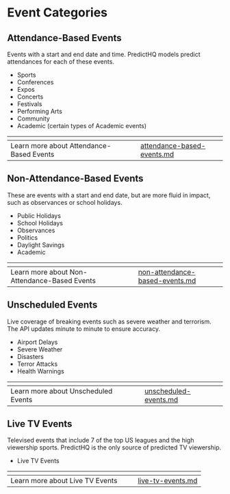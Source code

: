 # Event Categories

## Attendance-Based Events

Events with a start and end date and time. PredictHQ models predict attendances for each of these events.

* Sports
* Conferences
* Expos
* Concerts
* Festivals
* Performing Arts
* Community
* Academic (certain types of Academic events)

<table data-view="cards"><thead><tr><th></th><th data-hidden></th><th data-hidden></th><th data-hidden data-card-target data-type="content-ref"></th></tr></thead><tbody><tr><td>Learn more about Attendance-Based Events</td><td></td><td></td><td><a href="attendance-based-events.md">attendance-based-events.md</a></td></tr></tbody></table>

## Non-Attendance-Based Events

These are events with a start and end date, but are more fluid in impact, such as observances or school holidays.

* Public Holidays
* School Holidays
* Observances
* Politics
* Daylight Savings
* Academic

<table data-view="cards"><thead><tr><th></th><th data-hidden></th><th data-hidden></th><th data-hidden data-card-target data-type="content-ref"></th></tr></thead><tbody><tr><td>Learn more about Non-Attendance-Based Events</td><td></td><td></td><td><a href="non-attendance-based-events.md">non-attendance-based-events.md</a></td></tr></tbody></table>

## Unscheduled Events

Live coverage of breaking events such as severe weather and terrorism. The API updates minute to minute to ensure accuracy.

* Airport Delays
* Severe Weather
* Disasters
* Terror Attacks
* Health Warnings

<table data-view="cards"><thead><tr><th></th><th data-hidden></th><th data-hidden></th><th data-hidden data-card-target data-type="content-ref"></th></tr></thead><tbody><tr><td>Learn more about Unscheduled Events</td><td></td><td></td><td><a href="unscheduled-events.md">unscheduled-events.md</a></td></tr></tbody></table>

## Live TV Events

Televised events that include 7 of the top US leagues and the high viewership sports. PredictHQ is the only source of predicted TV viewership.

* Live TV Events

<table data-view="cards"><thead><tr><th></th><th data-hidden></th><th data-hidden></th><th data-hidden data-card-target data-type="content-ref"></th></tr></thead><tbody><tr><td>Learn more about Live TV Events</td><td></td><td></td><td><a href="live-tv-events.md">live-tv-events.md</a></td></tr></tbody></table>
